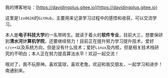 我的博客地址：[https://davidingplus.gitee.io](https://davidingplus.gitee.io)

这里是`lzx0626`的`GitHub`，主要用来记录学习过程中的感悟和收获，可以交流学习。

本人是**电子科技大学**的一名带砖生。就读于着火的**软件专业**，目前大三，想要保研到**清水河计算机学院**，还要继续努力！目前正在提升努力学习提升技术，爱好`c/c++`以及系统方向，但是没有什么技术；爱好`Linux`及内核，但是相关技术栈研究的不明白；本人正在努力提高算法水平！欢迎一起交流！

哦对了，我不玩原神。喜欢篮球，喜欢老詹。欢迎和我交朋友，一起学习和进步！南通别来。

